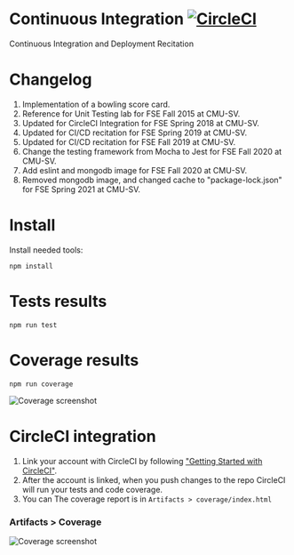 Continuous Integration [![CircleCI](https://circleci.com/gh/cmusv-fse/CI-CD.svg?style=svg&circle-token=27180ae211de7ce54b89ed89cb1736a7df12aa66)](https://circleci.com/gh/cmusv-fse/CI-CD)
==============
Continuous Integration and Deployment Recitation

Changelog
==============
1. Implementation of a bowling score card.
2. Reference for Unit Testing lab for FSE Fall 2015 at CMU-SV.
3. Updated for CircleCI Integration for FSE Spring 2018 at CMU-SV.
4. Updated for CI/CD recitation for FSE Spring 2019 at CMU-SV.
5. Updated for CI/CD recitation for FSE Fall 2019 at CMU-SV.
6. Change the testing framework from Mocha to Jest for FSE Fall 2020 at CMU-SV.
7. Add eslint and mongodb image for FSE Fall 2020 at CMU-SV.
8. Removed mongodb image, and changed cache to "package-lock.json" for FSE Spring 2021 at CMU-SV.

Install
==============
Install needed tools:
```
npm install
```

Tests results
==============
```
npm run test
```

Coverage results
==============
```
npm run coverage
```


![Coverage screenshot](resourcesoverage.png)

CircleCI integration
==============

1. Link your account with CircleCI by following 
["Getting Started with CircleCI"](https://circleci.com/docs/2.0/getting-started/).
1. After the account is linked, when you push changes to the repo CircleCI will run your tests and code coverage.
1. You can The coverage report is in `Artifacts > coverage/index.html`

### Artifacts > Coverage

![Coverage screenshot](resourcesrtifacts.png)
